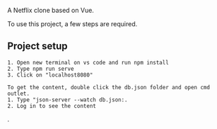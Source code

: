 A Netflix clone based on Vue. 

To use this project, a few steps are required. 

## Project setup
```
1. Open new terminal on vs code and run npm install
2. Type npm run serve
3. Click on "localhost8080"

To get the content, double click the db.json folder and open cmd outlet. 
1. Type "json-server --watch db.json:.
2. Log in to see the content
```

.
